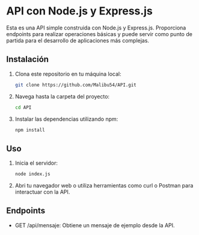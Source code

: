 # API con Node.js y Express.js

Esta es una API simple construida con Node.js y Express.js. Proporciona endpoints para realizar operaciones básicas y puede servir como punto de partida para el desarrollo de aplicaciones más complejas.

## Instalación

1. Clona este repositorio en tu máquina local:

   ```bash
   git clone https://github.com/Malibu54/API.git


2. Navega hasta la carpeta del proyecto:
   
   ```bash
   cd API

3. Instalar las dependencias utilizando npm:
   
   ```bash
   npm install


## Uso

1. Inicia el servidor:
    ```bash
    node index.js

2. Abri tu navegador web o utiliza herramientas como curl o Postman para interactuar con la API.

## Endpoints

* GET /api/mensaje: Obtiene un mensaje de ejemplo desde la API.




